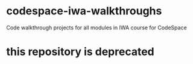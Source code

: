 # codespace-iwa-walkthroughs
Code walkthrough projects for all modules in IWA course for CodeSpace

# this repository is deprecated